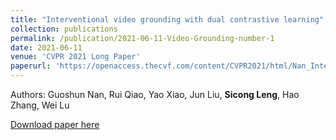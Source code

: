 ```yaml
---
title: "Interventional video grounding with dual contrastive learning"
collection: publications
permalink: /publication/2021-06-11-Video-Grounding-number-1
date: 2021-06-11
venue: 'CVPR 2021 Long Paper'
paperurl: 'https://openaccess.thecvf.com/content/CVPR2021/html/Nan_Interventional_Video_Grounding_With_Dual_Contrastive_Learning_CVPR_2021_paper.html'
---
```


Authors: Guoshun Nan, Rui Qiao, Yao Xiao, Jun Liu, **Sicong Leng**, Hao Zhang, Wei Lu

[Download paper here](https://openaccess.thecvf.com/content/CVPR2021/html/Nan_Interventional_Video_Grounding_With_Dual_Contrastive_Learning_CVPR_2021_paper.html)
